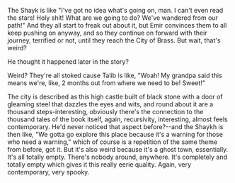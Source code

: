The Shayk is like "I've got no idea what's going on, man. I can't even read the stars! Holy shit! What are we going to do? We've wandered from our path!" And they all start to freak out about it, but Emir convinces them to all keep pushing on anyway, and so they continue on forward with their journey, terrified or not, until they reach the City of Brass. But wait, that's weird?

He thought it happened later in the story?

Weird? They're all stoked cause Talib is like, "Woah! My grandpa said this means we're, like, 2 months out from where we need to be! Sweet!"

The city is described as this high castle built of black stone with a door of gleaming steel that dazzles the eyes and wits, and round about it are a thousand steps-interesting, obviously there's the connection to the thousand tales of the book itself, again, recursivity, interesting, almost feels contemporary. He'd never noticed that aspect before?--and the Shaykh is then like, "We gotta go explore this place because it's a warning for those who need a warning," which of course is a repetition of the same theme from before, got it. But it's also weird because it's a ghost town, essentially. It's all totally empty. There's nobody around, anywhere. It's completely and totally empty which gives it this really eerie quality. Again, very contemporary, very spooky.